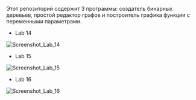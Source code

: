 Этот репозиторий содержит 3 программы: создатель бинарных деревьев, простой редактор графов и построитель графика функции с переменными параметрами.

- Lab 14

![Screenshot_Lab_14](https://user-images.githubusercontent.com/61311568/227817009-ece62d5f-1bb7-4004-ae47-65e29b01469e.png)

- Lab 15

![Screenshot_Lab_15](https://user-images.githubusercontent.com/61311568/227817030-becc0092-612d-49ad-86b1-fa19edcc4746.png)

- Lab 16

![Screenshot_Lab_16](https://user-images.githubusercontent.com/61311568/227817039-d89f70e8-7782-47cb-9751-3a4c79d6dda4.png)
